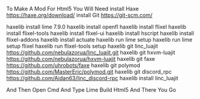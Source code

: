 To Make A Mod For Html5
You Will Need
install Haxe https://haxe.org/download/
install Git https://git-scm.com/

haxelib install lime 7.9.0
haxelib install openfl
haxelib install flixel
haxelib install flixel-tools
haxelib install flixel-ui
haxelib install hscript
haxelib install flixel-addons
haxelib install actuate
haxelib run lime setup
haxelib run lime setup flixel
haxelib run flixel-tools setup
haxelib git linc_luajit https://github.com/nebulazorua/linc_luajit.git
haxelib git hxvm-luajit https://github.com/nebulazorua/hxvm-luajit
haxelib git faxe https://github.com/uhrobots/faxe
haxelib git polymod https://github.com/MasterEric/polymod.git
haxelib git discord_rpc https://github.com/Aidan63/linc_discord-rpc
haxelib install linc_luajit

And Then Open Cmd And Type Lime Build Html5 And There You Go
